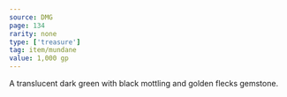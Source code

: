 ```yaml
---
source: DMG
page: 134
rarity: none
type: ['treasure']
tag: item/mundane
value: 1,000 gp
---
```


A translucent dark green with black mottling and golden flecks gemstone.

